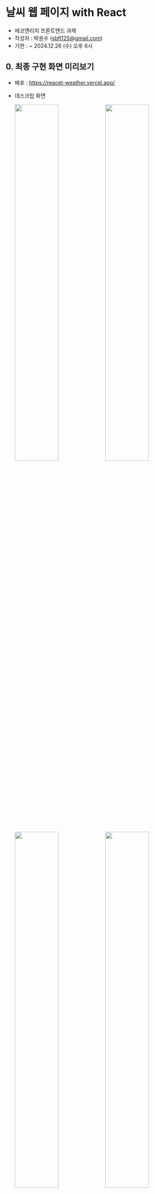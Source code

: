 # 날씨 웹 페이지 with React

- 에코앤리치 프론트엔드 과제
- 작성자 : 박윤수 (sbfl125@gmail.com)
- 기한 : ~ 2024.12.26 (수) 오후 6시

## 0. 최종 구현 화면 미리보기

- 배포 : https://reacet-weather.vercel.app/

- 데스크탑 화면

  <img width="49%" src="https://github.com/user-attachments/assets/330a73dd-7421-4f19-8537-325cbc64594b"/>
  <img width="49%" src="https://github.com/user-attachments/assets/b3f20caf-ba41-4ec5-ba3b-ce83d9b18025"/>

  <img width="49%" src="https://github.com/user-attachments/assets/63fd522d-acff-4caf-9b41-713e39b0868d"/>
  <img width="49%" src="https://github.com/user-attachments/assets/3d02c376-ca58-4ffe-a55a-2b682662439e"/>

- 모바일 화면

  <img width="200px" height="420px" src="https://github.com/user-attachments/assets/f6c7186f-974f-450e-a1cf-015a020e0bc9"/>
  <img width="200px" height="420px" src="https://github.com/user-attachments/assets/8d12f388-339c-42c6-9a5e-98ba1605cba4"/>

## 1. 환경

- node : v20.16.0
- yarn : 4.5.3 (yarn berry)

### 1.1. 사용 기술

- 프로젝트 : React + Vite + SWC
- 언어 : TypeScript
- 상태관리 : Zustand
- 스타일 : Tailwind CSS

## 2. 시작하기

```bash
# 1. 의존성 패키지 일괄 설치
$ yarn install

# 2. vscode 설정
$ yarn dlx @yarnpkg/sdks vscode

# 3. 스크립트 실행
$ yarn dev
```

## 3. 폴더 구조

- 프로젝트에 따라 types 등의 폴더가 추가될 수 있음

```bash
  src
   ├── components   # 컴포넌트 관리
   ├── pages        # 페이지 관리
   ├── services     # API 관리
   ├── stores       # 전역 상태 관리
   ├── styles       # 전역 스타일 및 모듈화 스타일 파일 관리
   ├── types        # 전역 타입 관리
   └── utils        # 공통으로 사용되는 유틸리티 함수 관리
```

## 4. 구현 기능

### 4.0. 사용한 Open API

- 기상청 단기예보 Open API
  - 기상청 초단기예보조회 서비스
  - 기상청 단기예보조회 서비스
- Kakao Local API

### 4.1. 날씨 정보 가져오기

- [x] 유저의 현재 위치 감지
  - Geolocation API를 통한 사용자의 현재 위치 정보(경도, 위도) 가져오기
  - 경도, 위도 값을 기상청 Open API에 적용하기 위하여 x, y 값으로 변환
  - 경도, 위도 값과 Kakao Local API를 사용하여 현재 위치의 주소 불러오기
- [x] 현재 시간의 날씨 정보 불러오기
  - 변환한 x, y 값과 기상청 초단기예보조회 서비스를 사용하여 현재 위치의 현재 날씨 정보 불러오기
- [x] 오늘의 시간대 별 날씨 정보 불러오기
  - 변환한 x, y 값과 기상청 단기예보조회 서비스를 사용하여 현재 위치 기준 오늘의 시간대 별 날씨 정보 불러오기
  - [x] 1. 현재 시각 기준 + 24시간동안의 날씨 정보 불러오기 (ex. IOS 날씨 어플)
  - [x] 2. 1번으로 구현 완료하였으나, "오늘의 시간대"라는 조건에 따라 오늘 00:00 ~ 23:00 시의 날씨 불러오기로 변경

### 4.2. 장소 검색하기 & 즐겨찾기

- [x] 유저가 원하는 장소 검색 기능 (광역자체단체, 기초자치단체에 상관없이)
  - Kakao Local API를 사용해 검색어에 따른 자동 완성 기능 구현 (디바운스 적용)
  - 자동 완성 리스트를 클릭하면 해당 장소의 날씨 정보 불러오기
- [x] 검색한 장소를 즐겨찾기에 추가 & 삭제
  - 현재 위치는 항상 표출됨 (즐겨찾기 추가/삭제 불가)
  - 즐겨찾기에 저장한 장소는 LocalStorage에 경도, 위도 값을 저장

### 4.3. 기타 구현 내용

- [x] 반응형 적용
  - 모바일인 경우, LNB 바깥 영역을 터치하면 자동으로 닫히도록 구현
